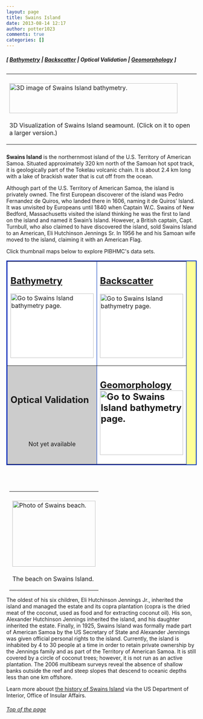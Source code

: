 ```yaml
---
layout: page
title: Swains Island
date: 2013-08-14 12:17
author: potter1023
comments: true
categories: []
---
```

<h5 class="no_margin-top">[ <a href="http://www.soest.hawaii.edu/pibhmc/cms/data-by-location/american-samoa/swains-island/swains-island-bathymetry">Bathymetry</a> | <span class="style1"><a href="http://www.soest.hawaii.edu/pibhmc/cms/data-by-location/american-samoa/swains-island/swains-island-backscatter">Backscatter</a></span> | Optical Validation | <a href="http://www.soest.hawaii.edu/pibhmc/cms/data-by-location/american-samoa/swains-island/swains-island-geomorphology">Geomorphology</a> ]</h5>
<table style="padding: 6px 0px 8px;" cellpadding="0" cellspacing="0" width="445">

<tbody>

<tr>

<td>

<p class="no_margin"><a href="ftp://ftp.soest.hawaii.edu/pibhmc/website/webdocs/webtext&amp;figures/amsamoa/Swa_volcano_view.tif"><img src="http://www.soest.hawaii.edu/pibhmc/amsamoa_images/Swa_volcano_view_445px.jpg" alt="3D image of Swains Island bathymetry." title="3D Visualization of Swains Island seamount." border="0" height="79" hspace="0" vspace="6" width="445" /></a></p>

<p class="caption">3D Visualization of Swains Island seamount. (Click on it to open a larger version.)</p>

</td>

</tr>

</tbody>

</table>

<p><strong>Swains Island</strong> is the northernmost island of the U.S. Territory of American Samoa. Situated approximately 320 km north of the Samoan hot spot track, it is geologically part of the Tokelau volcanic chain. It is about 2.4 km long with a lake of brackish water that is cut off from the ocean.</p>

<p>Although part of the U.S. Territory of American Samoa, the island is privately owned. The first European discoverer of the island was Pedro Fernandez de Quiros, who landed there in 1606, naming it de Quiros&#8217; Island. It was unvisited by Europeans until 1840 when Captain W.C. Swains of New Bedford, Massachusetts visited the island thinking he was the first to land on the island and named it Swain&#8217;s Island. However, a British captain, Capt. Turnbull, who also claimed to have discovered the island, sold Swains Island to an American, Eli Hutchinson Jennings Sr. In 1956 he and his Samoan wife moved to the island, claiming it with an American Flag.</p>

<p>Click thumbnail maps below to explore PIBHMC's data sets. </p>

<table bgcolor="#ffff99" border="2" bordercolor="#0033bd" cellpadding="2" cellspacing="4" width="445">

<tbody>

<tr>

<td bgcolor="#ffffff" height="220" valign="middle" width="220">

<h2 class="no_margin-top"><a href="http://www.soest.hawaii.edu/pibhmc/cms/data-by-location/american-samoa/swains-island/swains-island-bathymetry">Bathymetry</a></h2>

<a href="http://www.soest.hawaii.edu/pibhmc/cms/data-by-location/american-samoa/swains-island/swains-island-bathymetry"><img src="http://www.soest.hawaii.edu/pibhmc/amsamoa_images/Swains_40m_220.jpg" alt="Go to Swains Island bathymetry page." title="Go to Swains Island bathymetry page." align="middle" border="0" height="170" hspace="0" vspace="0" width="220" /></a></td>

<td bgcolor="#ffffff" height="220" valign="middle" width="220">

<h2 class="no_margin-top"><a href="http://www.soest.hawaii.edu/pibhmc/cms/data-by-location/american-samoa/swains-island/swains-island-backscatter">Backscatter</a></h2>

<a href="http://www.soest.hawaii.edu/pibhmc/cms/data-by-location/american-samoa/swains-island/swains-island-backscatter"><img src="http://www.soest.hawaii.edu/pibhmc/amsamoa_images/swains-bs_220.jpg" alt="Go to Swains Island bathymetry page." title="Go to Swains Island bathymetry page." align="middle" border="0" height="169" hspace="0" vspace="0" width="220" /></a></td>

</tr>

<tr>

<td bgcolor="#cccccc" height="220" valign="middle" width="220">

<h2 class="no_margin-top-deadlink">Optical Validation</h2>

<p class="no_margin-top">&nbsp;</p>

<p class="no_margin-top">&nbsp;</p>

<div align="center"><span class="notavail">Not yet available</span></div>

</td>

<td bgcolor="#ffffff" height="220" valign="middle" width="220">

<h2 class="no_margin-top-deadlink"><a href="http://www.soest.hawaii.edu/pibhmc/cms/data-by-location/american-samoa/swains-island/swains-island-geomorphology">Geomorphology<img src="http://www.soest.hawaii.edu/pibhmc/amsamoa_images/Swains_40m_HardSoft_220.jpg" alt="Go to Swains Island bathymetry page." title="Go to Swains Island bathymetry page." align="middle" border="0" height="170" hspace="0" vspace="0" width="220" /></a></h2>

</td>

</tr>

</tbody>

</table>

<p><br />

</p>

<table style="padding: 6px 0px 0px 8px;" align="right" cellpadding="0" cellspacing="0" width="220">

<tbody>

<tr>

<td>

<p class="no_margin"><img src="http://www.soest.hawaii.edu/pibhmc/amsamoa_images/Swains-Beach_220px.jpg" alt="Photo of Swains beach." title="Part of the beach on Swains Island." border="0" height="174" hspace="0" vspace="6" width="220" /></p>

<p class="caption">The beach on Swains Island.</p>

</td>

</tr>

</tbody>

</table>

<p>The oldest of his six children, Eli Hutchinson Jennings Jr., inherited the island and managed the estate and its copra plantation (copra is the dried meat of the coconut, used as food and for extracting coconut oil). His son, Alexander Hutchinson Jennings inherited the island, and his daughter inherited the estate. Finally, in 1925, Swains Island was formally made part of American Samoa by the US Secretary of State and Alexander Jennings was given official personal rights to the island. Currently, the island is inhabited by 4 to 30 people at a time in order to retain private ownership by the Jennings family and as part of the Territory of American Samoa. It is still covered by a circle of coconut trees; however, it is not run as an active plantation. The 2006 multibeam surveys reveal the absence of shallow banks outside the reef and steep slopes that descend to oceanic depths less than one km offshore.</p>

<p>Learn more abouot <a href="https://www.doi.gov/oia/islands/" target="_blank">the history of Swains Island</a> via the US Department of Interior, Office of Insular Affairs. </p>

<h6><a href="#top">Top of the page</a></h6>



